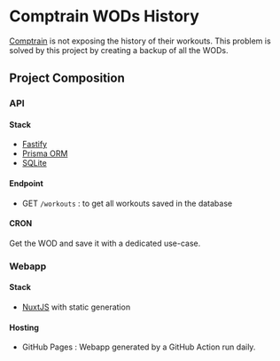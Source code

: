 # Comptrain WODs History

[Comptrain](https://comptrain.co) is not exposing the history of their workouts. 
This problem is solved by this project by creating a backup of all the WODs.

## Project Composition

### API 

#### Stack
- [Fastify](https://www.fastify.io/) 
- [Prisma ORM](https://www.prisma.io/)
- [SQLite](https://www.sqlite.org/index.html)

#### Endpoint

- GET `/workouts` : to get all workouts saved in the database

#### CRON 

Get the WOD and save it with a dedicated use-case.   

### Webapp 

#### Stack 

- [NuxtJS](https://nuxtjs.org/) with static generation

#### Hosting

- GitHub Pages : Webapp generated by a GitHub Action run daily. 




